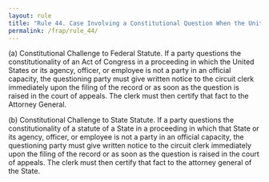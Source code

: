 ```yaml
---
layout: rule
title: "Rule 44. Case Involving a Constitutional Question When the United States or the Relevant State is Not a Party"
permalink: /frap/rule_44/
---
```


(a) Constitutional Challenge to Federal Statute. If a party questions the constitutionality of an Act of Congress in a proceeding in which the United States or its agency, officer, or employee is not a party in an official capacity, the questioning party must give written notice to the circuit clerk immediately upon the filing of the record or as soon as the question is raised in the court of appeals. The clerk must then certify that fact to the Attorney General.


(b) Constitutional Challenge to State Statute. If a party questions the constitutionality of a statute of a State in a proceeding in which that State or its agency, officer, or employee is not a party in an official capacity, the questioning party must give written notice to the circuit clerk immediately upon the filing of the record or as soon as the question is raised in the court of appeals. The clerk must then certify that fact to the attorney general of the State.